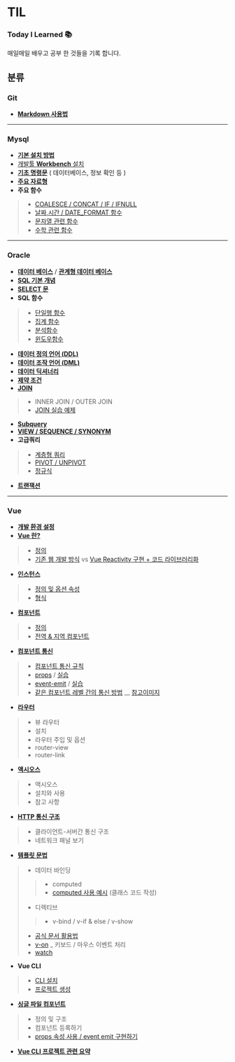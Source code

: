 # TIL 
### Today I Learned 📚
매일매일 배우고 공부 한 것들을 기록 합니다. 

## 분류 
### Git 
 + [**Markdown 사용법**](https://github.com/friedegg818/TIL/blob/master/git/%EB%A7%88%ED%81%AC%EB%8B%A4%EC%9A%B4%20%EC%82%AC%EC%9A%A9%EB%B2%95)
* * * 
### Mysql 
 + [**기본 설치 방법**](https://github.com/friedegg818/TIL/blob/master/mysql/0.%20%EA%B8%B0%EB%B3%B8%20%EC%84%A4%EC%B9%98.txt)
 + [개발툴 **Workbench** 설치](https://github.com/friedegg818/TIL/blob/master/mysql/1.%20workbench%20%EC%84%A4%EC%B9%98.md)
 + [**기초 명령문**](https://github.com/friedegg818/TIL/blob/master/mysql/2.%20%EA%B8%B0%EC%B4%88%20%EB%AA%85%EB%A0%B9%EB%AC%B8.md) ( 데이터베이스, 정보 확인 등 ) 
 + [**주요 자료형**](https://github.com/friedegg818/TIL/blob/master/mysql/3.%20%EC%A3%BC%EC%9A%94%20%EC%9E%90%EB%A3%8C%ED%98%95.md)
 + **주요 함수**
 > - [COALESCE / CONCAT / IF / IFNULL](https://github.com/friedegg818/TIL/blob/master/mysql/4.%20%EC%A3%BC%EC%9A%94%20%ED%95%A8%EC%88%98.md)
 > - [날짜,시간 / DATE_FORMAT 함수](https://github.com/friedegg818/TIL/blob/master/mysql/4.%20%EC%A3%BC%EC%9A%94%ED%95%A8%EC%88%98(%EB%82%A0%EC%A7%9C%2C%EC%8B%9C%EA%B0%84).md)  
 > - [문자열 관련 함수](https://github.com/friedegg818/TIL/blob/master/mysql/4.%20%EC%A3%BC%EC%9A%94%20%ED%95%A8%EC%88%98%20(%EB%AC%B8%EC%9E%90%EC%97%B4%20%EA%B4%80%EB%A0%A8).md)
 > - [수학 관련 함수](https://github.com/friedegg818/TIL/blob/master/mysql/4.%20%EC%A3%BC%EC%9A%94%20%ED%95%A8%EC%88%98%20(%EC%88%98%ED%95%99%20%EA%B4%80%EB%A0%A8).md)
* * * 
### Oracle
 + [**데이터 베이스**](https://github.com/friedegg818/TIL/blob/master/Oracle/01.%EB%8D%B0%EC%9D%B4%ED%84%B0%EB%B2%A0%EC%9D%B4%EC%8A%A4.md) / [**관계형 데이터 베이스**](https://github.com/friedegg818/TIL/blob/master/Oracle/02.%20%EA%B4%80%EA%B3%84%ED%98%95%20%EB%8D%B0%EC%9D%B4%ED%84%B0%20%EB%B2%A0%EC%9D%B4%EC%8A%A4.md)
 + [**SQL 기본 개념**](https://github.com/friedegg818/TIL/blob/master/Oracle/03.%EA%B8%B0%EB%B3%B8%EC%A0%81%EC%9D%B8%20SQL.md)
 + [**SELECT 문**](https://github.com/friedegg818/TIL/blob/master/Oracle/04.SELECT%EB%AC%B8%20.md)
 + **SQL 함수** 
 > - [단일행 함수](https://github.com/friedegg818/TIL/blob/master/Oracle/05.%20%EB%8B%A8%EC%9D%BC%ED%96%89%20%ED%95%A8%EC%88%98.md)
 > - [집계 함수](https://github.com/friedegg818/TIL/blob/master/Oracle/06.%EC%A7%91%EA%B3%84%ED%95%A8%EC%88%98.md)
 > - [분석함수](https://github.com/friedegg818/TIL/blob/master/Oracle/07.%EB%B6%84%EC%84%9D%ED%95%A8%EC%88%98.md)
 > - [윈도우함수](https://github.com/friedegg818/TIL/blob/master/Oracle/08.%EC%9C%88%EB%8F%84%EC%9A%B0%ED%95%A8%EC%88%98.md)
 + [**데이터 정의 언어 (DDL)**](https://github.com/friedegg818/TIL/blob/master/Oracle/09.%20%EB%8D%B0%EC%9D%B4%ED%84%B0%20%EC%A0%95%EC%9D%98%20%EC%96%B8%EC%96%B4.md)
 + [**데이터 조작 언어 (DML)**](https://github.com/friedegg818/TIL/blob/master/Oracle/10.%20%EB%8D%B0%EC%9D%B4%ED%84%B0%20%EC%A1%B0%EC%9E%91%20%EC%96%B8%EC%96%B4.md)
 + [**데이터 딕셔너리**](https://github.com/friedegg818/TIL/blob/master/Oracle/11.%20%EB%8D%B0%EC%9D%B4%ED%84%B0%20%EB%94%95%EC%85%94%EB%84%88%EB%A6%AC.md)
 + [**제약 조건**](https://github.com/friedegg818/TIL/blob/master/Oracle/12.%20%EC%A0%9C%EC%95%BD%EC%A1%B0%EA%B1%B4.md)
 + [**JOIN**](https://github.com/friedegg818/TIL/blob/master/Oracle/13.%20%EC%A1%B0%EC%9D%B8.md)
 > - INNER JOIN / OUTER JOIN 
 > - [JOIN 실습 예제](https://github.com/friedegg818/TIL/blob/master/Oracle/13-1.%20%EC%A1%B0%EC%9D%B8%20%EC%8B%A4%EC%8A%B5.sql)
 + [**Subquery**](https://github.com/friedegg818/TIL/blob/master/Oracle/14.%20%EC%84%9C%EB%B8%8C%EC%BF%BC%EB%A6%AC.sql)
 + [**VIEW / SEQUENCE / SYNONYM**](https://github.com/friedegg818/TIL/blob/master/Oracle/15.%20%EB%B7%B0,%20%EC%8B%9C%ED%80%80%EC%8A%A4,%20%EC%8B%9C%EB%85%B8%EB%8B%98.md)
 + **고급쿼리** 
 > - [계층형 쿼리](https://github.com/friedegg818/TIL/blob/master/Oracle/16.%20%EA%B3%84%EC%B8%B5%ED%98%95%20%EC%BF%BC%EB%A6%AC.md)
 > - [PIVOT / UNPIVOT](https://github.com/friedegg818/TIL/blob/master/Oracle/17.%20PIVOT.md)
 > - [정규식](https://github.com/friedegg818/TIL/blob/master/Oracle/18.%20%EC%A0%95%EA%B7%9C%EC%8B%9D.md)
 + [**트랜잭션**](https://github.com/friedegg818/TIL/blob/master/Oracle/19.%20Transaction.sql)
* * * 
### Vue 
 + [**개발 환경 설정**](https://github.com/friedegg818/TIL/blob/master/Vue/0.%20%EA%B0%9C%EB%B0%9C%20%ED%99%98%EA%B2%BD%20%EC%84%A4%EC%A0%95/%EA%B0%9C%EB%B0%9C%20%ED%99%98%EA%B2%BD%20%EC%84%A4%EC%A0%95.md)
 + [**Vue 란?**](https://github.com/friedegg818/TIL/tree/master/Vue/1.%20Vue.js) 
 > - [정의](https://github.com/friedegg818/TIL/blob/master/Vue/1.%20Vue.js/1.%20Vue%20%EC%A0%95%EC%9D%98.png) 
 > - [기존 웹 개발 방식](https://github.com/friedegg818/TIL/blob/master/Vue/1.%20Vue.js/2.%20web-dev.html) vs [Vue Reactivity 구현 + 코드 라이브러리화](https://github.com/friedegg818/TIL/blob/master/Vue/1.%20Vue.js/3.%20vue-way.html) 
 + [**인스턴스**](https://github.com/friedegg818/TIL/tree/master/Vue/2.%20%EC%9D%B8%EC%8A%A4%ED%84%B4%EC%8A%A4)
 > - [정의 및 옵션 속성](https://github.com/friedegg818/TIL/blob/master/Vue/2.%20%EC%9D%B8%EC%8A%A4%ED%84%B4%EC%8A%A4/About%20%EC%9D%B8%EC%8A%A4%ED%84%B4%EC%8A%A4.md)
 > - [형식](https://github.com/friedegg818/TIL/blob/master/Vue/2.%20%EC%9D%B8%EC%8A%A4%ED%84%B4%EC%8A%A4/instance.html)
 + [**컴포넌트**](https://github.com/friedegg818/TIL/tree/master/Vue/3.%20%EC%BB%B4%ED%8F%AC%EB%84%8C%ED%8A%B8)
 > - [정의](https://github.com/friedegg818/TIL/blob/master/Vue/3.%20%EC%BB%B4%ED%8F%AC%EB%84%8C%ED%8A%B8/%EC%BB%B4%ED%8F%AC%EB%84%8C%ED%8A%B8.md)
 > - [전역 & 지역 컴포넌트](https://github.com/friedegg818/TIL/blob/master/Vue/3.%20%EC%BB%B4%ED%8F%AC%EB%84%8C%ED%8A%B8/%EC%BB%B4%ED%8F%AC%EB%84%8C%ED%8A%B8.md)
 + [**컴포넌트 통신**](https://github.com/friedegg818/TIL/tree/master/Vue/4.%20%EC%BB%B4%ED%8F%AC%EB%84%8C%ED%8A%B8%20%ED%86%B5%EC%8B%A0)
 > - [컴포넌트 통신 규칙](https://github.com/friedegg818/TIL/blob/master/Vue/4.%20%EC%BB%B4%ED%8F%AC%EB%84%8C%ED%8A%B8%20%ED%86%B5%EC%8B%A0/%EC%BB%B4%ED%8F%AC%EB%84%8C%ED%8A%B8%20%ED%86%B5%EC%8B%A0%20%EA%B7%9C%EC%B9%99.md)
 > - [props](https://github.com/friedegg818/TIL/blob/master/Vue/4.%20%EC%BB%B4%ED%8F%AC%EB%84%8C%ED%8A%B8%20%ED%86%B5%EC%8B%A0/props%20%EC%86%8D%EC%84%B1.md) / [실습](https://github.com/friedegg818/TIL/blob/master/Vue/4.%20%EC%BB%B4%ED%8F%AC%EB%84%8C%ED%8A%B8%20%ED%86%B5%EC%8B%A0/props.html)
 > - [event-emit](https://github.com/friedegg818/TIL/blob/master/Vue/4.%20%EC%BB%B4%ED%8F%AC%EB%84%8C%ED%8A%B8%20%ED%86%B5%EC%8B%A0/event%20emit.md) / [실습](https://github.com/friedegg818/TIL/blob/master/Vue/4.%20%EC%BB%B4%ED%8F%AC%EB%84%8C%ED%8A%B8%20%ED%86%B5%EC%8B%A0/event-emit.html)
 > - [같은 컴포넌트 레벨 간의 통신 방법](https://github.com/friedegg818/TIL/blob/master/Vue/4.%20%EC%BB%B4%ED%8F%AC%EB%84%8C%ED%8A%B8%20%ED%86%B5%EC%8B%A0/component-same-level.html) __ [참고이미지](https://github.com/friedegg818/TIL/blob/master/Vue/img/%EC%9D%91%EC%9A%A92.png)
 + [**라우터**](https://github.com/friedegg818/TIL/blob/master/Vue/5.%20%EB%9D%BC%EC%9A%B0%ED%84%B0/%EB%B7%B0%20%EB%9D%BC%EC%9A%B0%ED%84%B0.md)
 > - 뷰 라우터
 > - 설치 
 > - 라우터 주입 및 옵션 
 > - router-view 
 > - router-link
 + [**액시오스**](https://github.com/friedegg818/TIL/blob/master/Vue/6.%20%EC%95%A1%EC%8B%9C%EC%98%A4%EC%8A%A4/%EC%95%A1%EC%8B%9C%EC%98%A4%EC%8A%A4.md)
 > - 액시오스
 > - 설치와 사용 
 > - 참고 사항
 + [**HTTP 통신 구조**](https://github.com/friedegg818/TIL/blob/master/Vue/7.%20HTTP%20%ED%86%B5%EC%8B%A0%20%EA%B5%AC%EC%A1%B0/HTTP%20%ED%86%B5%EC%8B%A0%20%EA%B5%AC%EC%A1%B0.md)
 > - 클라이언트-서버간 통신 구조 
 > - 네트워크 패널 보기
 + [**템플릿 문법**](https://github.com/friedegg818/TIL/blob/master/Vue/8.%20%ED%85%9C%ED%94%8C%EB%A6%BF%20%EB%AC%B8%EB%B2%95/%EA%B8%B0%EB%B3%B8%20%ED%85%9C%ED%94%8C%EB%A6%BF%20%EB%AC%B8%EB%B2%95.md)
 > - 데이터 바인딩 
 > > - computed 
 > > - [computed 사용 예시](https://github.com/friedegg818/TIL/blob/master/Vue/8.%20%ED%85%9C%ED%94%8C%EB%A6%BF%20%EB%AC%B8%EB%B2%95/computed%EB%A1%9C%20%ED%81%B4%EB%9E%98%EC%8A%A4%EC%BD%94%EB%93%9C%20%EC%9E%91%EC%84%B1%ED%95%98%EA%B8%B0.md) (클래스 코드 작성)
 > - 디렉티브 
 > > - v-bind / v-if & else / v-show 
 > - [공식 문서 활용법](https://github.com/friedegg818/TIL/blob/master/Vue/8.%20%ED%85%9C%ED%94%8C%EB%A6%BF%20%EB%AC%B8%EB%B2%95/%EA%B3%B5%EC%8B%9D%20%EB%AC%B8%EC%84%9C%20%ED%99%9C%EC%9A%A9%ED%95%98%EA%B8%B0.md)
 > - [v-on](https://github.com/friedegg818/TIL/blob/master/Vue/8.%20%ED%85%9C%ED%94%8C%EB%A6%BF%20%EB%AC%B8%EB%B2%95/v-on%20%EC%9C%BC%EB%A1%9C%20%ED%82%A4%EB%B3%B4%EB%93%9C%2C%20%EB%A7%88%EC%9A%B0%EC%8A%A4%20%EC%9D%B4%EB%B2%A4%ED%8A%B8%20%EC%B2%98%EB%A6%AC.md)  _  키보드 / 마우스 이벤트 처리 
 > - [watch](https://github.com/friedegg818/TIL/blob/master/Vue/8.%20%ED%85%9C%ED%94%8C%EB%A6%BF%20%EB%AC%B8%EB%B2%95/watch.md)
 + **Vue CLI**
 > - [CLI 설치](https://github.com/friedegg818/TIL/blob/master/Vue/9.%20CLI/CLI%20%EC%84%A4%EC%B9%98.md)
 > - [프로젝트 생성](https://github.com/friedegg818/TIL/blob/master/Vue/9.%20CLI/%ED%94%84%EB%A1%9C%EC%A0%9D%ED%8A%B8%20%EC%83%9D%EC%84%B1.md)
 + [**싱글 파일 컴포넌트**](https://github.com/friedegg818/TIL/blob/master/Vue/10.%20%EC%8B%B1%EA%B8%80%20%ED%8C%8C%EC%9D%BC%20%EC%BB%B4%ED%8F%AC%EB%84%8C%ED%8A%B8/%EC%8B%B1%EA%B8%80%20%ED%8C%8C%EC%9D%BC%20%EC%BB%B4%ED%8F%AC%EB%84%8C%ED%8A%B8.md)
 > - 정의 및 구조 
 > - 컴포넌트 등록하기 
 > - [props 속성 사용 / event emit 구현하기](https://github.com/friedegg818/TIL/tree/master/Vue/10.%20%EC%8B%B1%EA%B8%80%20%ED%8C%8C%EC%9D%BC%20%EC%BB%B4%ED%8F%AC%EB%84%8C%ED%8A%B8/props-event%20emit%20%EA%B4%80%EB%A0%A8%20%EC%BD%94%EB%93%9C)
+ [**Vue CLI 프로젝트 관련 요약**](https://github.com/friedegg818/TIL/blob/master/Vue/10.%20%EC%8B%B1%EA%B8%80%20%ED%8C%8C%EC%9D%BC%20%EC%BB%B4%ED%8F%AC%EB%84%8C%ED%8A%B8/CLI%20%ED%94%84%EB%A1%9C%EC%A0%9D%ED%8A%B8%20%EC%9A%94%EC%95%BD.md)
